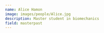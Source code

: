 ```yaml
---
name: Alice Hamon
image: images/people/Alice.jpg
description: Master student in biomechanics
field: masterpast
---
```



